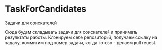 # TaskForCandidates
Задачи для соискателей

Сюда будем складывать задачи для соискателей и принимать результаты работы.
Клонируем себе репозиторий, получаем ссылку на задачу, коммитим под номер задачи, когда готово - делаем pull reuest.

